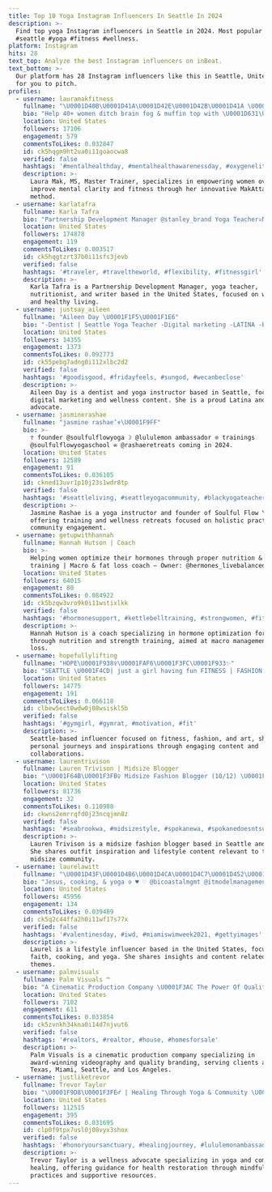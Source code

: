 ```yaml
---
title: Top 10 Yoga Instagram Influencers In Seattle In 2024
description: >-
  Find top yoga Instagram influencers in Seattle in 2024. Most popular hashtags:
  #seattle #yoga #fitness #wellness.
platform: Instagram
hits: 28
text_top: Analyze the best Instagram influencers on inBeat.
text_bottom: >-
  Our platform has 28 Instagram influencers like this in Seattle, United States
  for you to pitch.
profiles:
  - username: lauramakfitness
    fullname: "\U0001D40B\U0001D41A\U0001D42E\U0001D42B\U0001D41A \U0001D40C\U0001D41A\U0001D424, \U0001D40C\U0001D412, \U0001D40C\U0001D41A\U0001D42C\U0001D42D\U0001D41E\U0001D42B \U0001D413\U0001D42B\U0001D41A\U0001D422\U0001D427\U0001D41E\U0001D42B"
    bio: "Help 40+ women ditch brain fog & muffin top with \U0001D631\U0001D633\U0001D630\U0001D637\U0001D626\U0001D62F \U0001D40C\U0001D41A\U0001D424\U0001D400\U0001D42D\U0001D42D\U0001D41A\U0001D41C\U0001D424\U0001D405\U0001D422\U0001D42D\U0001D40B\U0001D422\U0001D41F\U0001D41E method. It’s a fun lifestyle, not a fad! \U0001F9D8\U0001F3FC‍♀️Yoga \U0001F4AAStrength \U0001F96CFood \U0001F3A4NOWFoods"
    location: United States
    followers: 17106
    engagement: 579
    commentsToLikes: 0.032847
    id: ck5hqgm9ht2ua0i11goaocwa8
    verified: false
    hashtags: '#mentalhealthday, #mentalhealthawarenessday, #oxygenelite, #fitandfab'
    description: >-
      Laura Mak, MS, Master Trainer, specializes in empowering women over 40 to
      improve mental clarity and fitness through her innovative MakAttackFitLife
      method.
  - username: karlatafra
    fullname: Karla Tafra
    bio: "Partnership Development Manager @stanley_brand Yoga Teacher▫️Nutritionist ▫️Writer Mom \U0001F469‍\U0001F466 \U0001F4E7contact@karlatafra.com"
    location: United States
    followers: 174878
    engagement: 119
    commentsToLikes: 0.003517
    id: ck5hqgtzrt37b0i11sfs3jevb
    verified: false
    hashtags: '#traveler, #traveltheworld, #flexibility, #fitnessgirl'
    description: >-
      Karla Tafra is a Partnership Development Manager, yoga teacher,
      nutritionist, and writer based in the United States, focused on wellness
      and healthy living.
  - username: justsay_aileen
    fullname: "Aileen Day \U0001F1F5\U0001F1E6"
    bio: "-Dentist | Seattle Yoga Teacher -Digital marketing -LATINA -Business inquires: \U0001F4BB \U0001F4E7 mediateam@aileenday.com I eat more Avocado than you! YouTube \U0001F447\U0001F3FC"
    location: United States
    followers: 14355
    engagement: 1373
    commentsToLikes: 0.092773
    id: ck55pebg7adng0i112xlbc2d2
    verified: false
    hashtags: '#goodisgood, #fridayfeels, #sungod, #wecanbeclose'
    description: >-
      Aileen Day is a dentist and yoga instructor based in Seattle, focusing on
      digital marketing and wellness content. She is a proud Latina and health
      advocate.
  - username: jasminerashae
    fullname: "jasmine rashae’⚜️\U0001F9FF"
    bio: >-
      ☥ founder @soulfulflowyoga ☽ @lululemon ambassador ⊙ trainings
      @soulfulflowyogaschool ∞ @rashaeretreats coming in 2024.
    location: United States
    followers: 12589
    engagement: 91
    commentsToLikes: 0.036105
    id: ckned13uvr1p10j23s1wdr8tp
    verified: false
    hashtags: '#seattleliving, #seattleyogacommunity, #blackyogateacher, #wellness'
    description: >-
      Jasmine Rashae is a yoga instructor and founder of Soulful Flow Yoga,
      offering training and wellness retreats focused on holistic practices and
      community engagement.
  - username: getupwithhannah
    fullname: Hannah Hutson | Coach
    bio: >-
      Helping women optimize their hormones through proper nutrition & strength
      training | Macro & fat loss coach — Owner: @hermones_livebalanced
    location: United States
    followers: 64015
    engagement: 80
    commentsToLikes: 0.084922
    id: ck5bzqw3vro9k0i11wstixlkk
    verified: false
    hashtags: '#hormonesupport, #kettlebelltraining, #strongwomen, #fitnesscoach'
    description: >-
      Hannah Hutson is a coach specializing in hormone optimization for women
      through nutrition and strength training, aimed at macro management and fat
      loss.
  - username: hopefullylifting
    fullname: "HOPE\U0001F938‍♀️\U0001FAF6\U0001F3FC\U0001F933✨"
    bio: "SEATTLE \U0001F4CD| just a girl having fun FITNESS | FASHION | ART \U0001F3A8 @aoxjox | HOPE10 \U0001F48C | hopefullylifting@gmail.com"
    location: United States
    followers: 14775
    engagement: 191
    commentsToLikes: 0.066118
    id: clbew5ect0wdw0j08wsiskl5b
    verified: false
    hashtags: '#gymgirl, #gymrat, #motivation, #fit'
    description: >-
      Seattle-based influencer focused on fitness, fashion, and art, sharing
      personal journeys and inspirations through engaging content and
      collaborations.
  - username: laurentrivison
    fullname: Lauren Trivison | Midsize Blogger
    bio: "\U0001F64B\U0001F3FB‍♀️ Midsize Fashion Blogger (10/12) \U0001F46F‍♀️ @galsneedpals VP \U0001F4E9 lauren@traditionallytrivison.com \U0001F4CD Seattle/Spokane \U0001F495 Sharing outfits and my day to day"
    location: United States
    followers: 81736
    engagement: 32
    commentsToLikes: 0.110988
    id: ckwns2emrrqfd0j23ncqjmn8z
    verified: false
    hashtags: '#seabrookwa, #midsizestyle, #spokanewa, #spokanedoesntsuck'
    description: >-
      Lauren Trivison is a midsize fashion blogger based in Seattle and Spokane.
      She shares outfit inspiration and lifestyle content relevant to the
      midsize community.
  - username: laurelawitt
    fullname: "\U0001D43F\U0001D4B6\U0001D4CA\U0001D4C7\U0001D452\U0001D4C1 \U0001F339"
    bio: "Jesus, cooking, & yoga ✞ ♥ ♡ @bicoastalmgmt @itmodelmanagement @shamonfreitas @princepaulthepersiancat \U0001F43E"
    location: United States
    followers: 45956
    engagement: 134
    commentsToLikes: 0.039489
    id: ck5q2c44ffa2h0i11wf17s77x
    verified: false
    hashtags: '#valentinesday, #iwd, #miamiswimweek2021, #gettyimages'
    description: >-
      Laurel is a lifestyle influencer based in the United States, focusing on
      faith, cooking, and yoga. She shares insights and content related to these
      themes.
  - username: palmvisuals
    fullname: Palm Visuals ™️
    bio: "A Cinematic Production Company \U0001F3AC The Power Of Quality Branding \U0001F3A5 Award Winning Videography Team\U0001F3C6 Texas | Miami | Seattle | LA \U0001F30E"
    location: United States
    followers: 7102
    engagement: 611
    commentsToLikes: 0.033854
    id: ck5zvnkh34kna0i14d7njvut6
    verified: false
    hashtags: '#realtors, #realtor, #house, #homesforsale'
    description: >-
      Palm Visuals is a cinematic production company specializing in
      award-winning videography and quality branding, serving clients across
      Texas, Miami, Seattle, and Los Angeles.
  - username: justliketrevor
    fullname: Trevor Taylor
    bio: "\U0001F9D8\U0001F3FE‍♂️ | Healing Through Yoga & Community \U0001F30D | 30K+ Guided Towards Their Well Being ⬇️ | Learn How You Can Restore Your Health Below"
    location: United States
    followers: 112515
    engagement: 395
    commentsToLikes: 0.031695
    id: clp0f9tpx7usl0j08vyx3shox
    verified: false
    hashtags: '#honoryoursanctuary, #healingjourney, #lululemonambassador, #yogaformen'
    description: >-
      Trevor Taylor is a wellness advocate specializing in yoga and community
      healing, offering guidance for health restoration through mindful
      practices and supportive resources.
---
```


